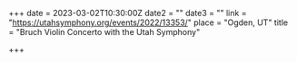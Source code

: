 +++
date = 2023-03-02T10:30:00Z
date2 = ""
date3 = ""
link = "https://utahsymphony.org/events/2022/13353/"
place = "Ogden, UT"
title = "Bruch Violin Concerto with the Utah Symphony"

+++
